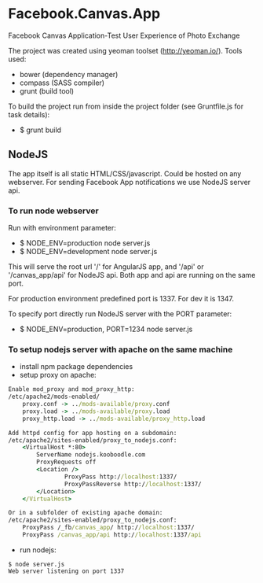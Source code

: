Facebook.Canvas.App
===================

Facebook Canvas Application-Test User Experience of Photo Exchange

The project was created using yeoman toolset (http://yeoman.io/).
Tools used:
- bower (dependency manager)
- compass (SASS compiler)
- grunt (build tool)

To build the project run from inside the project folder (see Gruntfile.js for task details):
- $ grunt build


## NodeJS

The app itself is all static HTML/CSS/javascript. Could be hosted on any webserver.
For sending Facebook App notifications we use NodeJS server api.

### To run node webserver
Run with environment parameter:
- $ NODE_ENV=production node server.js
- $ NODE_ENV=development node server.js

This will serve the root url '/' for AngularJS app, and '/api' or '/canvas_app/api' for NodeJS api.
Both app and api are running on the same port.

For production environment predefined port is 1337. For dev it is 1347.

To specify port directly run NodeJS server with the PORT parameter:
- $ NODE_ENV=production, PORT=1234 node server.js


### To setup nodejs server with apache on the same machine

- install npm package dependencies
- setup proxy on apache:

``` cmd
Enable mod_proxy and mod_proxy_http:
/etc/apache2/mods-enabled/
    proxy.conf -> ../mods-available/proxy.conf
    proxy.load -> ../mods-available/proxy.load
    proxy_http.load -> ../mods-available/proxy_http.load

Add httpd config for app hosting on a subdomain:
/etc/apache2/sites-enabled/proxy_to_nodejs.conf:
    <VirtualHost *:80>
        ServerName nodejs.kooboodle.com
        ProxyRequests off
        <Location />
                ProxyPass http://localhost:1337/
                ProxyPassReverse http://localhost:1337/
        </Location>
    </VirtualHost>

Or in a subfolder of existing apache domain:
/etc/apache2/sites-enabled/proxy_to_nodejs.conf:
    ProxyPass /_fb/canvas_app/ http://localhost:1337/
    ProxyPass /canvas_app/api http://localhost:1337/api
```

- run nodejs:
```
$ node server.js
Web server listening on port 1337
```